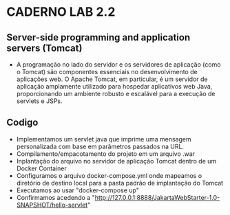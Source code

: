 # CADERNO LAB 2.2

## Server-side programming and application servers (Tomcat)
 - A programação no lado do servidor e os servidores de aplicação (como o Tomcat) são componentes essenciais no desenvolvimento de aplicações web. O Apache Tomcat, em particular, é um servidor de aplicação amplamente utilizado para hospedar aplicativos web Java, proporcionando um ambiente robusto e escalável para a execução de servlets e JSPs.

## Codigo

 - Implementamos um servlet java que imprime uma mensagem personalizada com base em parâmetros passados na URL.
 - Compilamento/empacotamento do projeto em um arquivo .war
 - Inplantação do arquivo no servidor de aplicação Tomcat dentro de um Docker Container
 - Configuramos o arquivo docker-compose.yml onde mapeamos o diretório de destino local para a pasta padrão de implantação do Tomcat
 - Executamos ao usar "docker-compose up"
 - Confirmamos acedendo a "http://127.0.0.1:8888/JakartaWebStarter-1.0-SNAPSHOT/hello-servlet" 